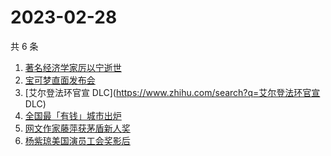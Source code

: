 # 2023-02-28

共 6 条

<!-- BEGIN ZHIHUSEARCH -->
<!-- 最后更新时间 Tue Feb 28 2023 21:20:28 GMT+0800 (China Standard Time) -->
1. [著名经济学家厉以宁逝世](https://www.zhihu.com/search?q=著名经济学家厉以宁逝世)
1. [宝可梦直面发布会](https://www.zhihu.com/search?q=宝可梦直面发布会)
1. [艾尔登法环官宣 DLC](https://www.zhihu.com/search?q=艾尔登法环官宣 DLC)
1. [全国最「有钱」城市出炉](https://www.zhihu.com/search?q=全国最「有钱」城市出炉)
1. [网文作家藤萍获茅盾新人奖](https://www.zhihu.com/search?q=网文作家藤萍获茅盾新人奖)
1. [杨紫琼美国演员工会奖影后](https://www.zhihu.com/search?q=杨紫琼美国演员工会奖影后)
<!-- END ZHIHUSEARCH -->
